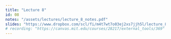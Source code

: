 ```yaml
---
title: "Lecture 8"
id: 08
notes: "/assets/lectures/lecture_8_notes.pdf"
slides: "https://www.dropbox.com/scl/fi/m4t7wt7o03ej2xs7jjh5l/lecture_8_slides.pdf?rlkey=lw7bqw7f6ep4x7eeze3scsu94&st=vrra3kkm&dl=0"
# recording: "https://canvas.mit.edu/courses/28217/external_tools/369"
---
```

